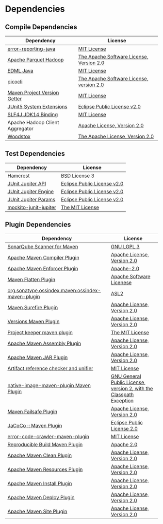 <!-- @formatter:off -->
# Dependencies

## Compile Dependencies

| Dependency                        | License                                       |
| --------------------------------- | --------------------------------------------- |
| [error-reporting-java][0]         | [MIT License][1]                              |
| [Apache Parquet Hadoop][2]        | [The Apache Software License, Version 2.0][3] |
| [EDML Java][4]                    | [MIT License][5]                              |
| [picocli][6]                      | [The Apache Software License, version 2.0][3] |
| [Maven Project Version Getter][7] | [MIT License][8]                              |
| [JUnit5 System Extensions][9]     | [Eclipse Public License v2.0][10]             |
| [SLF4J JDK14 Binding][11]         | [MIT License][12]                             |
| Apache Hadoop Client Aggregator   | [Apache License, Version 2.0][13]             |
| [Woodstox][14]                    | [The Apache License, Version 2.0][3]          |

## Test Dependencies

| Dependency                  | License                           |
| --------------------------- | --------------------------------- |
| [Hamcrest][15]              | [BSD License 3][16]               |
| [JUnit Jupiter API][17]     | [Eclipse Public License v2.0][18] |
| [JUnit Jupiter Engine][17]  | [Eclipse Public License v2.0][18] |
| [JUnit Jupiter Params][17]  | [Eclipse Public License v2.0][18] |
| [mockito-junit-jupiter][19] | [The MIT License][20]             |

## Plugin Dependencies

| Dependency                                              | License                                                                   |
| ------------------------------------------------------- | ------------------------------------------------------------------------- |
| [SonarQube Scanner for Maven][21]                       | [GNU LGPL 3][22]                                                          |
| [Apache Maven Compiler Plugin][23]                      | [Apache License, Version 2.0][13]                                         |
| [Apache Maven Enforcer Plugin][24]                      | [Apache-2.0][13]                                                          |
| [Maven Flatten Plugin][25]                              | [Apache Software Licenese][13]                                            |
| [org.sonatype.ossindex.maven:ossindex-maven-plugin][26] | [ASL2][3]                                                                 |
| [Maven Surefire Plugin][27]                             | [Apache License, Version 2.0][13]                                         |
| [Versions Maven Plugin][28]                             | [Apache License, Version 2.0][13]                                         |
| [Project keeper maven plugin][29]                       | [The MIT License][30]                                                     |
| [Apache Maven Assembly Plugin][31]                      | [Apache License, Version 2.0][13]                                         |
| [Apache Maven JAR Plugin][32]                           | [Apache License, Version 2.0][13]                                         |
| [Artifact reference checker and unifier][33]            | [MIT License][34]                                                         |
| [native-image-maven-plugin Maven Plugin][35]            | [GNU General Public License, version 2, with the Classpath Exception][36] |
| [Maven Failsafe Plugin][37]                             | [Apache License, Version 2.0][13]                                         |
| [JaCoCo :: Maven Plugin][38]                            | [Eclipse Public License 2.0][39]                                          |
| [error-code-crawler-maven-plugin][40]                   | [MIT License][41]                                                         |
| [Reproducible Build Maven Plugin][42]                   | [Apache 2.0][3]                                                           |
| [Apache Maven Clean Plugin][43]                         | [Apache License, Version 2.0][13]                                         |
| [Apache Maven Resources Plugin][44]                     | [Apache License, Version 2.0][13]                                         |
| [Apache Maven Install Plugin][45]                       | [Apache License, Version 2.0][13]                                         |
| [Apache Maven Deploy Plugin][46]                        | [Apache License, Version 2.0][13]                                         |
| [Apache Maven Site Plugin][47]                          | [Apache License, Version 2.0][13]                                         |

[0]: https://github.com/exasol/error-reporting-java/
[1]: https://github.com/exasol/error-reporting-java/blob/main/LICENSE
[2]: https://parquet.apache.org
[3]: http://www.apache.org/licenses/LICENSE-2.0.txt
[4]: https://github.com/exasol/edml-java/
[5]: https://github.com/exasol/edml-java/blob/main/LICENSE
[6]: https://picocli.info
[7]: https://github.com/exasol/maven-project-version-getter/
[8]: https://github.com/exasol/maven-project-version-getter/blob/main/LICENSE
[9]: https://github.com/itsallcode/junit5-system-extensions
[10]: http://www.eclipse.org/legal/epl-v20.html
[11]: http://www.slf4j.org
[12]: http://www.opensource.org/licenses/mit-license.php
[13]: https://www.apache.org/licenses/LICENSE-2.0.txt
[14]: https://github.com/FasterXML/woodstox
[15]: http://hamcrest.org/JavaHamcrest/
[16]: http://opensource.org/licenses/BSD-3-Clause
[17]: https://junit.org/junit5/
[18]: https://www.eclipse.org/legal/epl-v20.html
[19]: https://github.com/mockito/mockito
[20]: https://github.com/mockito/mockito/blob/main/LICENSE
[21]: http://sonarsource.github.io/sonar-scanner-maven/
[22]: http://www.gnu.org/licenses/lgpl.txt
[23]: https://maven.apache.org/plugins/maven-compiler-plugin/
[24]: https://maven.apache.org/enforcer/maven-enforcer-plugin/
[25]: https://www.mojohaus.org/flatten-maven-plugin/
[26]: https://sonatype.github.io/ossindex-maven/maven-plugin/
[27]: https://maven.apache.org/surefire/maven-surefire-plugin/
[28]: https://www.mojohaus.org/versions/versions-maven-plugin/
[29]: https://github.com/exasol/project-keeper/
[30]: https://github.com/exasol/project-keeper/blob/main/LICENSE
[31]: https://maven.apache.org/plugins/maven-assembly-plugin/
[32]: https://maven.apache.org/plugins/maven-jar-plugin/
[33]: https://github.com/exasol/artifact-reference-checker-maven-plugin/
[34]: https://github.com/exasol/artifact-reference-checker-maven-plugin/blob/main/LICENSE
[35]: https://github.com/oracle/graal/tree/master/substratevm
[36]: http://openjdk.java.net/legal/gplv2+ce.html
[37]: https://maven.apache.org/surefire/maven-failsafe-plugin/
[38]: https://www.jacoco.org/jacoco/trunk/doc/maven.html
[39]: https://www.eclipse.org/legal/epl-2.0/
[40]: https://github.com/exasol/error-code-crawler-maven-plugin/
[41]: https://github.com/exasol/error-code-crawler-maven-plugin/blob/main/LICENSE
[42]: http://zlika.github.io/reproducible-build-maven-plugin
[43]: https://maven.apache.org/plugins/maven-clean-plugin/
[44]: https://maven.apache.org/plugins/maven-resources-plugin/
[45]: https://maven.apache.org/plugins/maven-install-plugin/
[46]: https://maven.apache.org/plugins/maven-deploy-plugin/
[47]: https://maven.apache.org/plugins/maven-site-plugin/
